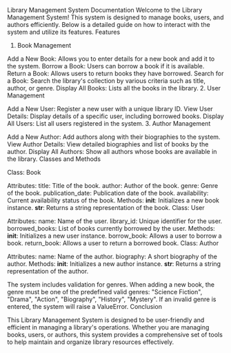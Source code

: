 Library Management System Documentation
Welcome to the Library Management System! This system is designed to manage books, users, and authors efficiently. Below is a detailed guide on how to interact with the system and utilize its features.
Features

1. Book Management

Add a New Book: Allows you to enter details for a new book and add it to the system.
Borrow a Book: Users can borrow a book if it is available.
Return a Book: Allows users to return books they have borrowed.
Search for a Book: Search the library's collection by various criteria such as title, author, or genre.
Display All Books: Lists all the books in the library.
2. User Management

Add a New User: Register a new user with a unique library ID.
View User Details: Display details of a specific user, including borrowed books.
Display All Users: List all users registered in the system.
3. Author Management

Add a New Author: Add authors along with their biographies to the system.
View Author Details: View detailed biographies and list of books by the author.
Display All Authors: Show all authors whose books are available in the library.
Classes and Methods

Class: Book

Attributes:
title: Title of the book.
author: Author of the book.
genre: Genre of the book.
publication_date: Publication date of the book.
availability: Current availability status of the book.
Methods:
__init__: Initializes a new book instance.
__str__: Returns a string representation of the book.
Class: User

Attributes:
name: Name of the user.
library_id: Unique identifier for the user.
borrowed_books: List of books currently borrowed by the user.
Methods:
__init__: Initializes a new user instance.
borrow_book: Allows a user to borrow a book.
return_book: Allows a user to return a borrowed book.
Class: Author

Attributes:
name: Name of the author.
biography: A short biography of the author.
Methods:
__init__: Initializes a new author instance.
__str__: Returns a string representation of the author.


The system includes validation for genres. When adding a new book, the genre must be one of the predefined valid genres: "Science Fiction", "Drama", "Action", "Biography", "History", "Mystery". If an invalid genre is entered, the system will raise a ValueError.
Conclusion

This Library Management System is designed to be user-friendly and efficient in managing a library's operations. Whether you are managing books, users, or authors, this system provides a comprehensive set of tools to help maintain and organize library resources effectively.
